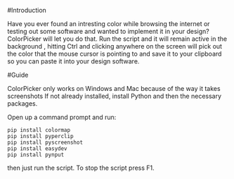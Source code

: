 #Introduction

Have you ever found an intresting color while browsing the internet or testing out some software and wanted to implement it in your design? 
ColorPicker will let you do that. Run the script and it will remain active in the background , hitting Ctrl and clicking anywhere on the screen
will pick out the color that the mouse cursor is pointing to and save it to your clipboard so you can paste it into your design software.

#Guide

ColorPicker only works on Windows and Mac because of the way it takes screenshots
If not already installed, install Python and then the necessary packages.

Open up a command prompt and run:
```console
pip install colormap
pip install pyperclip
pip install pyscreenshot
pip install easydev
pip install pynput
``` 

then just run the script. 
To stop the script press F1.
